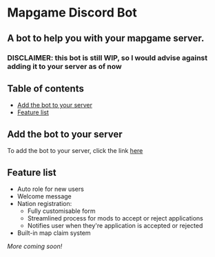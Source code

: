 # Mapgame Discord Bot

## A bot to help you with your mapgame server. <!-- omit in toc -->

### DISCLAIMER: this bot is still WIP, so I would advise against adding it to your server as of now

## Table of contents <!-- omit in toc -->
- [Add the bot to your server](#add-the-bot-to-your-server)
- [Feature list](#feature-list)

## Add the bot to your server
To add the bot to your server, click the link [here][discord add bot link]

## Feature list
 * Auto role for new users
 * Welcome message
 * Nation registration:
   * Fully customisable form
   * Streamlined process for mods to accept or reject applications
   * Notifies user when they're application is accepted or rejected
 * Built-in map claim system

*More coming soon!*


[discord add bot link]: https://discord.com/api/oauth2/authorize?client_id=736656125193355276&permissions=402779216&scope=bot